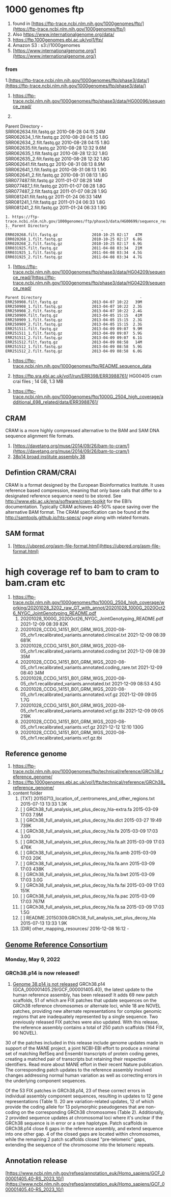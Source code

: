 # 1000 genomes ftp

1. found in [https://ftp-trace.ncbi.nlm.nih.gov/1000genomes/ftp/](https://ftp-trace.ncbi.nlm.nih.gov/1000genomes/ftp/)
1. Also https://www.internationalgenome.org/data/
1. https://ftp.1000genomes.ebi.ac.uk/vol1/ftp/
1. Amazon S3 : s3://1000genomes
1. [https://www.internationalgenome.org/](https://www.internationalgenome.org/)

### from 
1.[https://ftp-trace.ncbi.nlm.nih.gov/1000genomes/ftp/phase3/data/](https://ftp-trace.ncbi.nlm.nih.gov/1000genomes/ftp/phase3/data/)
1. https://ftp-trace.ncbi.nlm.nih.gov/1000genomes/ftp/phase3/data/HG00096/sequence_read/
1. ```
Parent Directory                                           -   
SRR062634.filt.fastq.gz               2010-08-28 04:15   24M  
SRR062634_1.filt.fastq.gz             2010-08-28 04:15  1.8G  
SRR062634_2.filt.fastq.gz             2010-08-28 04:15  1.8G  
SRR062635.filt.fastq.gz               2010-08-28 12:32  9.6M  
SRR062635_1.filt.fastq.gz             2010-08-28 12:32  1.8G  
SRR062635_2.filt.fastq.gz             2010-08-28 12:32  1.8G  
SRR062641.filt.fastq.gz               2010-08-31 08:13  8.9M  
SRR062641_1.filt.fastq.gz             2010-08-31 08:13  1.9G  
SRR062641_2.filt.fastq.gz             2010-08-31 08:13  1.8G  
SRR077487.filt.fastq.gz               2011-01-07 08:28   14M  
SRR077487_1.filt.fastq.gz             2011-01-07 08:28  1.8G  
SRR077487_2.filt.fastq.gz             2011-01-07 08:28  1.9G  
SRR081241.filt.fastq.gz               2011-01-24 06:33   14M  
SRR081241_1.filt.fastq.gz             2011-01-24 06:33  1.8G  
SRR081241_2.filt.fastq.gz             2011-01-24 06:33  1.9G  
```
1. https://ftp-trace.ncbi.nlm.nih.gov/1000genomes/ftp/phase3/data/HG00699/sequence_read/
1. Parent Directory    
```                                       -   
ERR020268.filt.fastq.gz               2010-10-25 02:17   47M  
ERR020268_1.filt.fastq.gz             2010-10-25 02:17  6.8G  
ERR020268_2.filt.fastq.gz             2010-10-25 02:17  6.9G  
ERR031925.filt.fastq.gz               2011-04-08 03:34   21M  
ERR031925_1.filt.fastq.gz             2011-04-08 03:34  4.5G  
ERR031925_2.filt.fastq.gz             2011-04-08 03:34  4.7G  
```
1. [https://ftp-trace.ncbi.nlm.nih.gov/1000genomes/ftp/phase3/data/HG04209/sequence_read/]https://ftp-trace.ncbi.nlm.nih.gov/1000genomes/ftp/phase3/data/HG04209/sequence_read/
 
```
Parent Directory                                           -   
ERR250908.filt.fastq.gz               2013-04-07 10:22   39M  
ERR250908_1.filt.fastq.gz             2013-04-07 10:22  2.3G  
ERR250908_2.filt.fastq.gz             2013-04-07 10:22  2.4G  
ERR250909.filt.fastq.gz               2013-04-05 15:15   41M  
ERR250909_1.filt.fastq.gz             2013-04-05 15:15  2.3G  
ERR250909_2.filt.fastq.gz             2013-04-05 15:15  2.3G  
ERR251511.filt.fastq.gz               2013-04-09 09:07  9.9M  
ERR251511_1.filt.fastq.gz             2013-04-09 09:07  5.9G  
ERR251511_2.filt.fastq.gz             2013-04-09 09:07  6.1G  
ERR251512.filt.fastq.gz               2013-04-09 08:58   14M  
ERR251512_1.filt.fastq.gz             2013-04-09 08:58  5.9G  
ERR251512_2.filt.fastq.gz             2013-04-09 08:58  6.0G  
```

1. https://ftp-trace.ncbi.nlm.nih.gov/1000genomes/ftp/README.sequence_data

1. https://ftp.sra.ebi.ac.uk/vol1/run/ERR398/ERR3988761/ HG00405 cram crai files ; 14 GB, 1.3 MB
1. https://ftp-trace.ncbi.nlm.nih.gov/1000genomes/ftp/1000G_2504_high_coverage/additional_698_related/data/ERR3988761/


## CRAM

CRAM is a more highly compressed alternative to the BAM and SAM DNA sequence alignment file formats.
1. [https://davetang.org/muse/2014/09/26/bam-to-cram/](https://davetang.org/muse/2014/09/26/bam-to-cram/)
1. [38p14 broad institute assembly 38](https://github.com/broadinstitute/gatk/blob/master/src/test/resources/large/Homo_sapiens_assembly38.fasta.gz)

## Defintion CRAM/CRAI
CRAM is a format designed  by the European Bioinformatics Institute. It uses reference based compression, meaning that only base calls that differ to a designated reference sequence need to be stored. 
See http://www.ebi.ac.uk/ena/software/cram-toolkit for the EBI’s documentation. Typically CRAM achieves 40-50% space saving over the alternative BAM format. The CRAM specification can be found at the http://samtools.github.io/hts-specs/ page along with related formats.

## SAM format

1. [https://ubpred.org/asm-file-format.html](https://ubpred.org/asm-file-format.html)


# high coverage ref to bam to cram to bam.cram etc

1. https://ftp-trace.ncbi.nlm.nih.gov/1000genomes/ftp/1000G_2504_high_coverage/working/20201028_3202_raw_GT_with_annot/20201028_1000G_2020Oct26_NYGC_JointGenotyping_README.pdf
    1. 20201028_1000G_2020Oct26_NYGC_JointGenotyping_README.pdf                                          2021-12-09 08:39   82K  
    1. 20201028_CCDG_14151_B01_GRM_WGS_2020-08-05_chr1.recalibrated_variants.annotated.clinical.txt      2021-12-09 08:39  681K  
    1. 20201028_CCDG_14151_B01_GRM_WGS_2020-08-05_chr1.recalibrated_variants.annotated.coding.txt        2021-12-09 08:39   35M  
    1. 20201028_CCDG_14151_B01_GRM_WGS_2020-08-05_chr1.recalibrated_variants.annotated.coding_rare.txt   2021-12-09 08:40   34M  
    1. 20201028_CCDG_14151_B01_GRM_WGS_2020-08-05_chr1.recalibrated_variants.annotated.txt               2021-12-09 08:53  4.5G  
    1. 20201028_CCDG_14151_B01_GRM_WGS_2020-08-05_chr1.recalibrated_variants.annotated.vcf.gz            2021-12-09 09:05  1.7G  
    1. 20201028_CCDG_14151_B01_GRM_WGS_2020-08-05_chr1.recalibrated_variants.annotated.vcf.gz.tbi        2021-12-09 09:05  219K  
    1. 20201028_CCDG_14151_B01_GRM_WGS_2020-08-05_chr1.recalibrated_variants.vcf.gz                      2021-12-12 12:10  130G  
    1. 20201028_CCDG_14151_B01_GRM_WGS_2020-08-05_chr1.recalibrated_variants.vcf.gz.tbi   


## Reference genome

1. https://ftp-trace.ncbi.nlm.nih.gov/1000genomes/ftp/technical/reference/GRCh38_reference_genome/
1. https://ftp.1000genomes.ebi.ac.uk/vol1/ftp/technical/reference/GRCh38_reference_genome/
1. content folder
    1. [TXT]	20150713_location_of_centromeres_and_other_regions.txt	2015-07-13 13:33	1.3K	 
    1. [   ]	GRCh38_full_analysis_set_plus_decoy_hla-extra.fa	2015-03-09 17:03	7.9M	 
    1. [   ]	GRCh38_full_analysis_set_plus_decoy_hla.dict	2015-03-27 19:49	739K	 
    1. [   ]	GRCh38_full_analysis_set_plus_decoy_hla.fa	2015-03-09 17:03	3.0G	 
    1. [   ]	GRCh38_full_analysis_set_plus_decoy_hla.fa.alt	2015-03-09 17:03	476K	 
    1. [   ]	GRCh38_full_analysis_set_plus_decoy_hla.fa.amb	2015-03-09 17:03	20K	 
    1. [   ]	GRCh38_full_analysis_set_plus_decoy_hla.fa.ann	2015-03-09 17:03	438K	 
    1. [   ]	GRCh38_full_analysis_set_plus_decoy_hla.fa.bwt	2015-03-09 17:03	3.0G	 
    1. [   ]	GRCh38_full_analysis_set_plus_decoy_hla.fa.fai	2015-03-09 17:03	151K	 
    1. [   ]	GRCh38_full_analysis_set_plus_decoy_hla.fa.pac	2015-03-09 17:03	767M	 
    1. [   ]	GRCh38_full_analysis_set_plus_decoy_hla.fa.sa	2015-03-09 17:03	1.5G	 
    1. [   ]	README.20150309.GRCh38_full_analysis_set_plus_decoy_hla	2015-07-13 13:33	1.9K	 
    1. [DIR]	other_mapping_resources/	2016-12-08 16:12	-	 


## [Genome Reference Consortium](https://www.ncbi.nlm.nih.gov/grc)
### Monday, May 9, 2022
### GRCh38.p14 is now released!

1. [Genome 38.p14 is not released](https://genomeref.blogspot.com/2022/05/grch38p14-is-now-released.html)
GRCh38.p14 (GCA_000001405.29/GCF_000001405.40), the latest update to the human reference assembly, has been released! It adds 69 new patch scaffolds, 51 of which are FIX patches that update sequences on the GRCh38 reference chromosomes or alternate loci, while 18 are NOVEL patches, providing new alternate representations for complex genomic regions that are inadequately represented by a single sequence. Two previously released FIX patches were also updated. With this release, the reference assembly contains a total of 250 patch scaffolds (164 FIX, 90 NOVEL).

30 of the patches included in this release include genome updates made in support of the MANE project, a joint NCBI-EBI effort to produce a minimal set of matching RefSeq and Ensembl transcripts of protein coding genes, creating a matched pair of transcripts but retaining their respective identifiers. Read more about MANE effort in their recent Nature publication. The corresponding patch updates to the reference assembly involved changes addressing normal human variation as well as correcting errors in the underlying component sequences. 

Of the 53 FIX patches in GRCh38.p14, 23 of these correct errors in individual assembly component sequences, resulting in updates to 12 gene representations (Table 1). 20 are variation-related updates, 12 of which provide the coding allele for 13 polymorphic pseudogenes that are non-coding on the corresponding GRCh38 chromosomes (Table 2). Additionally, 2 provided sequence updates at chromosomal loci where it's unclear if the GRCh38 sequence is in error or a rare haplotype. Patch scaffolds in GRCh38.p14 close 6 gaps in the reference assembly, and extend sequence into one other gap. 4 of the closed gaps are located within chromosomes, while the remaining 2 patch scaffolds closed "pre-telomeric" gaps, extending the sequence of the chromosome into the telomeric repeats.


## Annotation release

[https://www.ncbi.nlm.nih.gov/refseq/annotation_euk/Homo_sapiens/GCF_000001405.40-RS_2023_10/](https://www.ncbi.nlm.nih.gov/refseq/annotation_euk/Homo_sapiens/GCF_000001405.40-RS_2023_10/)
   